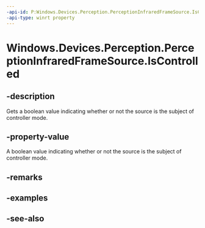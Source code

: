 ----api-id: P:Windows.Devices.Perception.PerceptionInfraredFrameSource.IsControlled
-api-type: winrt property
---<!-- Property syntaxpublic bool IsControlled { get; }--># Windows.Devices.Perception.PerceptionInfraredFrameSource.IsControlled## -descriptionGets a boolean value indicating whether or not the source is the subject of controller mode.## -property-valueA boolean value indicating whether or not the source is the subject of controller mode.## -remarks## -examples## -see-also